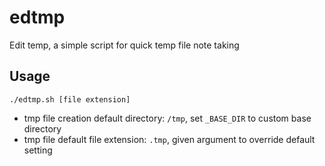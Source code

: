 # edtmp
Edit temp, a simple script for quick temp file note taking

## Usage
```
./edtmp.sh [file extension]
```
- tmp file creation default directory: `/tmp`, set `_BASE_DIR` to custom base directory
- tmp file default file extension: `.tmp`, given argument to override default setting

